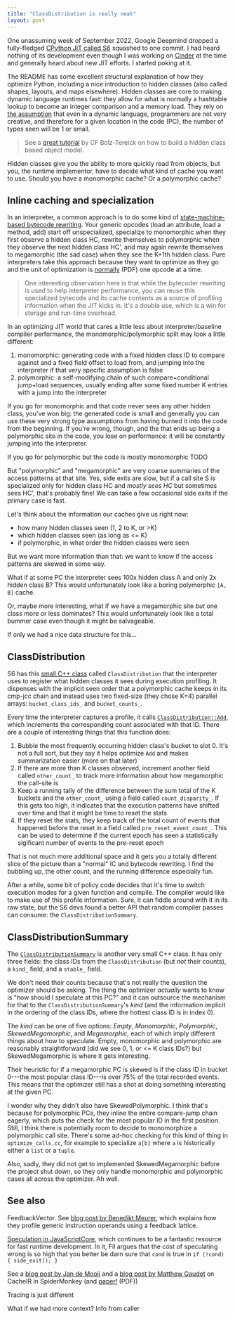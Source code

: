 ```yaml
---
title: "ClassDistribution is really neat"
layout: post
---
```


One unassuming week of September 2022, Google Deepmind dropped a fully-fledged
[CPython JIT called S6](https://github.com/google-deepmind/s6) squashed to one
commit. I had heard nothing of its development even though I was working on
[Cinder](https://github.com/facebookincubator/cinder) at the time and generally
heard about new JIT efforts. I started poking at it.

The README has some excellent structural explanation of how they optimize
Python, including a nice introduction to hidden classes (also called shapes,
layouts, and maps elsewhere). Hidden classes are core to making dynamic
language runtimes fast: they allow for what is normally a hashtable lookup to
become an integer comparison and a memory load. They rely on [the
assumption][smalltalk] that even in a dynamic language, programmers are not
very creative, and therefore for a given location in the code (PC), the number
of types seen will be 1 or small.

[smalltalk]: https://dl.acm.org/doi/pdf/10.1145/800017.800542

> See a [great
> tutorial](https://aosabook.org/en/500L/a-simple-object-model.html) by CF
> Bolz-Tereick on how to build a hidden class based object model.

Hidden classes give you the ability to more quickly read from objects, but you,
the runtime implementor, have to decide what kind of cache you want to use.
Should you have a monomorphic cache? Or a polymorphic cache?

## Inline caching and specialization

In an interpreter, a common approach is to do some kind of [state-machine-based
bytecode rewriting](/blog/inline-caching-quickening/). Your generic opcodes
(load an attribute, load a method, add) start off unspecialized, specialize to
monomorphic when they first observe a hidden class HC, rewrite themselves to
polymorphic when they observe the next hidden class HC', and may again rewrite
themselves to megamorphic (the sad case) when they see the K+1th hidden class.
Pure interpreters take this approach because they want to optimize as they go
and the unit of optimization is [normally](https://arxiv.org/pdf/2109.02958)
(PDF) one opcode at a time.

> One interesting observation here is that while the bytecoder rewriting is
> used to help interpreter performance, you can reuse this specialized bytecode
> and its cache contents as a source of profiling information when the JIT
> kicks in. It's a double use, which is a win for storage and run-time
> overhead.

In an optimizing JIT world that cares a little less about interpreter/baseline
compiler performance, the monomorphic/polymorphic split may look a little
different:

1. monomorphic: generating code with a fixed hidden class ID to compare against
   and a fixed field offset to load from, and jumping into the interpreter if
   that very specific assumption is false
2. polymorphic: a self-modifying chain of such compare+conditional jump+load
   sequences, usually ending after some fixed number K entries with a jump into
   the interpreter

If you go for monomorphic and that code never sees any other hidden class,
you've won big: the generated code is small and generally you can use these
very strong type assumptions from having burned it into the code from the
beginning. If you're wrong, though, and the that ends up being a polymorphic
site in the code, you lose on performance: it will be constantly jumping into
the interpreter.

If you go for polymorphic but the code is mostly monomorphic TODO

But "polymorphic" and "megamorphic" are very coarse summaries of the access
patterns at that site. Yes, side exits are slow, but if a call site S is
specialized only for hidden class HC and *mostly sees HC* but sometimes sees
HC', that's probably fine! We can take a few occasional side exits if the
primary case is fast.

Let's think about the information our caches give us right now:

* how many hidden classes seen (1, 2 to K, or &gt;K)
* which hidden classes seen (as long as &lt;= K)
* if polymorphic, in what order the hidden classes were seen

But we want more information than that: we want to know if the access patterns
are skewed in some way.

What if at some PC the interpreter sees 100x hidden class A and only 2x hidden
class B? This would unfortunately look like a boring polymorphic `[A, B]`
cache.

Or, maybe more interesting, what if we have a megamorphic site *but* one class
more or less dominates? This would unfortunately look like a total bummer case
even though it might be salvageable.

If only we had a nice data structure for this...

## ClassDistribution

S6 has this [small C++ class][ClassDistribution-h] called `ClassDistribution`
that the interpreter uses to register what hidden classes it sees during
execution profiling. It dispenses with the implicit seen order that a polymorphic
cache keeps in its cmp-jcc chain and instead uses two fixed-size (they chose
K=4) parallel arrays: `bucket_class_ids_` and `bucket_counts_`.

[ClassDistribution-h]: https://github.com/google-deepmind/s6/blob/69cac9c981fbd3217ed117c3898382cfe094efc0/src/type_feedback.h#L34

Every time the interpreter captures a profile, it calls
[`ClassDistribution::Add`][ClassDistribution::Add], which increments the
corresponding count associated with that ID. There are a couple of interesting
things that this function does:

[ClassDistribution::Add]: https://github.com/google-deepmind/s6/blob/69cac9c981fbd3217ed117c3898382cfe094efc0/src/type_feedback.cc#L28

1. Bubble the most frequently occurring hidden class's bucket to slot 0. It's
   not a full sort, but they say it helps optimize `Add` and makes
   summarization easier (more on that later)
1. If there are more than K classes observed, increment another field called
   `other_count_` to track more information about how megamorphic the call-site
   is
1. Keep a running tally of the difference between the sum total of the K
   buckets and the `other_count_` using a field called `count_disparity_`. If
   this gets too high, it indicates that the execution patterns have shifted
   over time and that it might be time to reset the stats
1. If they reset the stats, they keep track of the total count of events that
   happened before the reset in a field called `pre_reset_event_count_`. This
   can be used to determine if the current epoch has seen a statistically
   sigificant number of events to the pre-reset epoch

That is not much more additional space and it gets you a totally different
slice of the picture than a "normal" IC and bytecode rewriting. I find the
bubbling up, the other count, and the running difference especially fun.

After a while, some bit of policy code decides that it's time to switch
execution modes for a given function and compile. The compiler would like to
make use of this profile information. Sure, it can fiddle around with it in its
raw state, but the S6 devs found a better API that random compiler passes can
consume: the `ClassDistributionSummary`.

## ClassDistributionSummary

The [`ClassDistributionSummary`][ClassDistributionSummary-h] is another very
small C++ class. It has only three fields: the class IDs from the
`ClassDistribution` (but *not* their counts), a `kind_` field, and a `stable_`
field.

[ClassDistributionSummary-h]: https://github.com/google-deepmind/s6/blob/69cac9c981fbd3217ed117c3898382cfe094efc0/src/type_feedback.h#L128

We don't need their counts because that's not really the question the optimizer
should be asking. The thing the optimizer *actually* wants to know is "how
should I speculate at this PC?" and it can outsource the mechanism for that to
the `ClassDistributionSummary`'s *kind* (and the information implicit in the
ordering of the class IDs, where the hottest class ID is in index 0).

The *kind* can be one of five options: *Empty*, *Monomorphic*, *Polymorphic*,
*SkewedMegamorphic*, and *Megamorphic*, each of which imply different things
about how to speculate. Empty, monomorphic and polymorphic are reasonably
straightforward (did we see 0, 1, or <= K class IDs?) but SkewedMegamorphic is
where it gets interesting.

Their heuristic for if a megamorphic PC is skewed is if the class ID in bucket
0---the most popular class ID---is over 75% of the total recorded events. This
means that the optimizer still has a shot at doing something interesting at the
given PC.

I wonder why they didn't also have SkewedPolymorphic. I think that's because
for polymorphic PCs, they inline the entire compare-jump chain eagerly, which
puts the check for the most popular ID in the first position. Still, I think
there is potentially room to decide to monomorphize a polymorphic call site.
There's some ad-hoc checking for this kind of thing in `optimize_calls.cc`, for
example to specialize `a[b]` where `a` is historically either a `list` or a
`tuple`.

Also, sadly, they did not get to implemented SkewedMegamorphic before the
project shut down, so they only handle monomorphic and polymorphic cases all
across the optimizer. Ah well.

## See also

FeedbackVector. See [blog post by Benedikt
Meurer](https://benediktmeurer.de/2017/12/13/an-introduction-to-speculative-optimization-in-v8/),
which explains how they profile generic instruction operands using a feedback
lattice.

[Speculation in
JavaScriptCore](https://webkit.org/blog/10308/speculation-in-javascriptcore/),
which continues to be a fantastic resource for fast runtime development. In it,
Fil argues that the cost of speculating wrong is so high that you better be
darn sure that `cond` is true in `if (!cond) { side_exit(); }`

See a [blog post by Jan de Mooij](https://jandemooij.nl/blog/cacheir/) and a
[blog post by Matthew
Gaudet](https://www.mgaudet.ca/technical/2023/10/16/cacheir-the-benefits-of-a-structured-representation-for-inline-caches)
on CacheIR in SpiderMonkey (and [paper!](/assets/img/cacheir.pdf) (PDF))

Tracing is just different

What if we had more context? Info from caller
